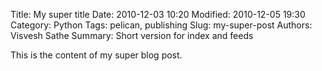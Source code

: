Title: My super title
Date: 2010-12-03 10:20
Modified: 2010-12-05 19:30
Category: Python
Tags: pelican, publishing
Slug: my-super-post
Authors: Visvesh Sathe
Summary: Short version for index and feeds

This is the content of my super blog post.